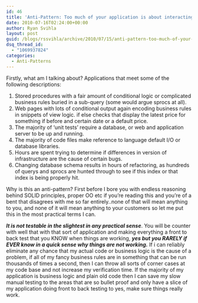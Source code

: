 ```yaml
---
id: 46
title: 'Anti-Pattern: Too much of your application is about interacting with external resources'
date: 2010-07-16T02:24:00+00:00
author: Ryan Svihla
layout: post
guid: /blogs/rssvihla/archive/2010/07/15/anti-pattern-too-much-of-your-application-is-about-interacting-with-external-resources.aspx
dsq_thread_id:
  - "1069937824"
categories:
  - Anti-Patterns
---
```

Firstly, what am I talking about? Applications that meet some of the following descriptions:

  1. Stored procedures with a fair amount of conditional logic or complicated business rules buried in a sub-query (some would argue sprocs at all).
  2. Web pages with lots of conditional output again encoding business rules in snippets of view logic. if else checks that display the latest price for something if before and certain date or a default price.
  3. The majority of ‘unit tests’ require a database, or web and application server to be up and running.
  4. The majority of code files make reference to language default I/O or database libraries.
  5. Hours are spent trying to determine if differences in version of infrastructure are the cause of certain bugs.
  6. Changing database schema results in hours of refactoring, as hundreds of querys and sprocs are hunted through to see if this index or that index is being properly hit.

Why is this an anti-pattern? First before I bore you with endless reasoning behind SOLID principles, proper OO etc if you’re reading this and you’re of a bent that disagrees with me so far entirely..none of that will mean anything to you, and none of it will mean anything to your customers so let me put this in the most practical terms I can. 

_**It is not testable in the slightest in any practical sense**_. You will be counter with well that with that sort of application and making everything a front to back test that you KNOW when things are working, _**yes but you RARELY if EVER know in a quick sense why things are not working.**_ If i can reliably eliminate any chance that my actual code or business logic is the cause of a problem, if all of my fancy business rules are in something that can be run thousands of times a second, then I can throw all sorts of corner cases at my code base and not increase my verification time. If the majority of my application is business logic and plain old code then I can save my slow manual testing to the areas that are so bullet proof and only have a slice of my application doing front to back testing to yes, make sure things really work.